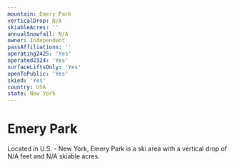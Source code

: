 ```yaml
---
mountain: Emery Park
verticalDrop: N/A
skiableAcres: ''
annualSnowfall: N/A
owner: Independent
passAffiliations: ''
operating2425: 'Yes'
operated2324: 'Yes'
surfaceLiftsOnly: 'Yes'
openToPublic: 'Yes'
skied: 'Yes'
country: USA
state: New York
---
```


# Emery Park

Located in U.S. - New York, Emery Park is a ski area with a vertical drop of N/A feet and N/A skiable acres.

